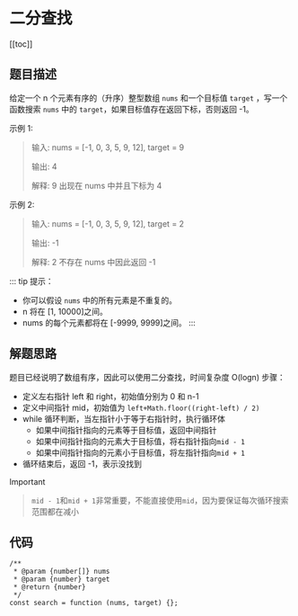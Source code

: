# 二分查找

[[toc]]

## 题目描述

给定一个 n 个元素有序的（升序）整型数组 `nums` 和一个目标值 `target` ，写一个函数搜索 `nums` 中的 `target`，如果目标值存在返回下标，否则返回 -1。

示例 1:

> 输入: nums = [-1, 0, 3, 5, 9, 12], target = 9
>
> 输出: 4
>
> 解释: 9 出现在 nums 中并且下标为 4

示例 2:

> 输入: nums = [-1, 0, 3, 5, 9, 12], target = 2
>
> 输出: -1
>
> 解释: 2 不存在 nums 中因此返回 -1

::: tip 提示：

- 你可以假设 `nums` 中的所有元素是不重复的。
- n 将在 [1, 10000]之间。
- nums 的每个元素都将在 [-9999, 9999]之间。
  :::

## 解题思路

题目已经说明了数组有序，因此可以使用二分查找，时间复杂度 O(logn)
步骤：

- 定义左右指针 left 和 right，初始值分别为 0 和 n-1
- 定义中间指针 mid，初始值为 `left+Math.floor((right-left) / 2)`
- while 循环判断，当左指针小于等于右指针时，执行循环体
  - 如果中间指针指向的元素等于目标值，返回中间指针
  - 如果中间指针指向的元素大于目标值，将右指针指向`mid - 1`
  - 如果中间指针指向的元素小于目标值，将左指针指向`mid + 1`
- 循环结束后，返回 -1，表示没找到

> [!IMPORTANT]
>
> > `mid - 1`和`mid + 1`非常重要，不能直接使用`mid`，因为要保证每次循环搜索范围都在减小

## 代码

```js{4,9}
/**
 * @param {number[]} nums
 * @param {number} target
 * @return {number}
 */
const search = function (nums, target) {};
```
